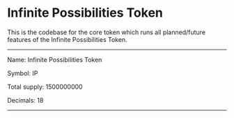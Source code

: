 # Infinite Possibilities Token

This is the codebase for the core token which runs all planned/future features of the Infinite Possibilities Token.

----------------------------------------------------------------------------

Name: Infinite Possibilities Token

Symbol: IP

Total supply: 1500000000

Decimals: 18

----------------------------------------------------------------------------

